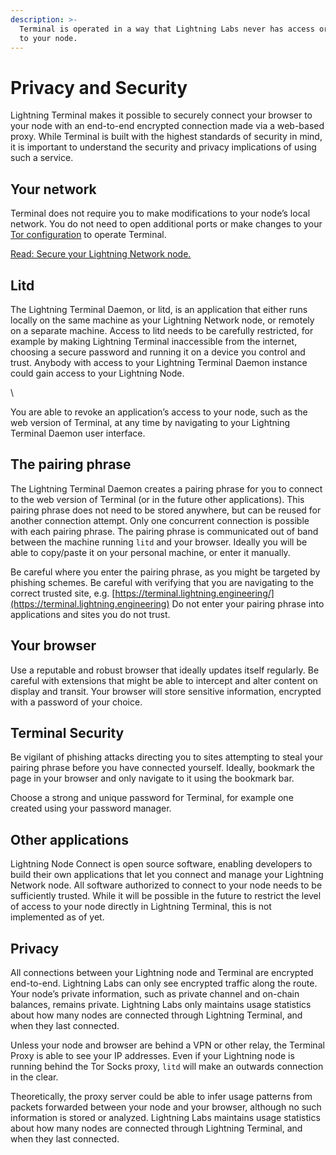 ```yaml
---
description: >-
  Terminal is operated in a way that Lightning Labs never has access or insight
  to your node.
---
```


# Privacy and Security

Lightning Terminal makes it possible to securely connect your browser to your node with an end-to-end encrypted connection made via a web-based proxy. While Terminal is built with the highest standards of security in mind, it is important to understand the security and privacy implications of using such a service.

## Your network

Terminal does not require you to make modifications to your node’s local network. You do not need to open additional ports or make changes to your [Tor configuration](../lnd/quick-tor-setup.md) to operate Terminal.

[Read: Secure your Lightning Network node.](../lnd/secure-your-lightning-network-node.md)

## Litd <a href="#docs-internal-guid-82ce45e1-7fff-9b95-2273-6f6b2328b9f5" id="docs-internal-guid-82ce45e1-7fff-9b95-2273-6f6b2328b9f5"></a>

The Lightning Terminal Daemon, or litd, is an application that either runs locally on the same machine as your Lightning Network node, or remotely on a separate machine. Access to litd needs to be carefully restricted, for example by making Lightning Terminal inaccessible from the internet, choosing a secure password and running it on a device you control and trust. Anybody with access to your Lightning Terminal Daemon instance could gain access to your Lightning Node.

\


You are able to revoke an application’s access to your node, such as the web version of Terminal, at any time by navigating to your Lightning Terminal Daemon user interface.

## The pairing phrase

The Lightning Terminal Daemon creates a pairing phrase for you to connect to the web version of Terminal (or in the future other applications). This pairing phrase does not need to be stored anywhere, but can be reused for another connection attempt. Only one concurrent connection is possible with each pairing phrase. The pairing phrase is communicated out of band between the machine running `litd` and your browser. Ideally you will be able to copy/paste it on your personal machine, or enter it manually.

Be careful where you enter the pairing phrase, as you might be targeted by phishing schemes. Be careful with verifying that you are navigating to the correct trusted site, e.g. [https://terminal.lightning.engineering/](https://terminal.lightning.engineering) Do not enter your pairing phrase into applications and sites you do not trust.

## Your browser

Use a reputable and robust browser that ideally updates itself regularly. Be careful with extensions that might be able to intercept and alter content on display and transit. Your browser will store sensitive information, encrypted with a password of your choice.

## Terminal Security&#x20;

Be vigilant of phishing attacks directing you to sites attempting to steal your pairing phrase before you have connected yourself. Ideally, bookmark the page in your browser and only navigate to it using the bookmark bar.

Choose a strong and unique password for Terminal, for example one created using your password manager.

## Other applications

Lightning Node Connect is open source software, enabling developers to build their own applications that let you connect and manage your Lightning Network node. All software authorized to connect to your node needs to be sufficiently trusted. While it will be possible in the future to restrict the level of access to your node directly in Lightning Terminal, this is not implemented as of yet.

## Privacy

All connections between your Lightning node and Terminal are encrypted end-to-end. Lightning Labs can only see encrypted traffic along the route. Your node’s private information, such as private channel and on-chain balances, remains private. Lightning Labs only maintains usage statistics about how many nodes are connected through Lightning Terminal, and when they last connected.

Unless your node and browser are behind a VPN or other relay, the Terminal Proxy is able to see your IP addresses. Even if your Lightning node is running behind the Tor Socks proxy, `litd` will make an outwards connection in the clear.

Theoretically, the proxy server could be able to infer usage patterns from packets forwarded between your node and your browser, although no such information is stored or analyzed. Lightning Labs maintains usage statistics about how many nodes are connected through Lightning Terminal, and when they last connected.&#x20;
